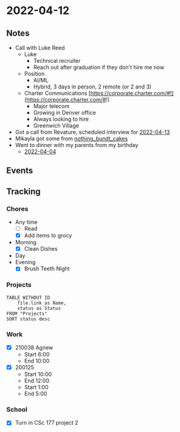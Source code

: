 # 2022-04-12
## Notes
- Call with Luke Reed  
	- Luke
		- Technical recruiter
		- Reach out after graduation if they don't hire me now
	- Position
		- AI/ML
		- Hybrid, 3 days in person, 2 remote (or 2 and 3)
	- Charter Communications [https://corporate.charter.com/#!](https://corporate.charter.com/#!)
		- Major telecom
		- Growing in Denver office
		- Always looking to hire
		- Greenwich Village
- Got a call from Revature, scheduled interview for [2022-04-13](2022-04-13.md)
- Mikayla got some from [nothing_bundt_cakes](../Food/Restaurants/nothing_bundt_cakes.md)
- Went to dinner with my parents from my birthday
	- [2022-04-04](2022-04-04.md)
## Events

## Tracking
### Chores
- Any time
	- [ ] Read
	- [x] Add items to grocy
- Morning
	- [x] Clean Dishes
- Day
- Evening
	- [x] Brush Teeth Night

### Projects
```dataview
TABLE WITHOUT ID
	file.link as Name,
	status as Status
FROM "Projects"
SORT status desc
```

### Work
- [x] 210038 Agnew
	- Start 6:00
	- End 10:00
- [x] 200125
	- Start 10:00
	- End 12:00
	- Start 1:00
	- End 5:00

### School
- [x] Turn in CSc 177 project 2

